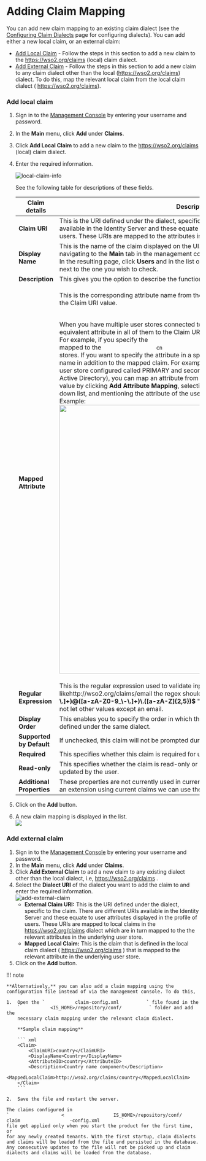 # Adding Claim Mapping

You can add new claim mapping to an existing claim dialect (see the
[Configuring Claim Dialects](../../using-the-identity-server/configuring-claim-dialects) page for
configuring dialects). You can add either a new local claim, or an
external claim:

-   [Add Local Claim](#add-local-claim) - Follow the
    steps in this section to add a new claim to the
    https://wso2.org/claims (local) claim dialect.
-   [Add External Claim](#add-external-claim) - Follow
    the steps in this section to add a new claim to any claim dialect
    other than the local (https://wso2.org/claims) dialect. To do this,
    map the relevant local claim from the local claim dialect (
    https://wso2.org/claims).

### Add local claim

1.  Sign in to the [Management
    Console](../../setup/getting-started-with-the-management-console) by entering
    your username and password.
2.  In the **Main** menu, click **Add** under **Claims**.
3.  Click **Add Local Claim** to add a new claim to the
    https://wso2.org/claims (local) claim dialect.

4.  Enter the required information.  

    ![local-claim-info](../../assets/img/using-wso2-identity-server/local-claim-info.png) 

    See the following table for descriptions of these fields.

    <table>
    <colgroup>
    <col style="width: 50%" />
    <col style="width: 50%" />
    </colgroup>
    <thead>
    <tr class="header">
    <th>Claim details</th>
    <th>Description</th>
    </tr>
    </thead>
    <tbody>
    <tr class="odd">
    <td><strong>Claim URI</strong></td>
    <td>This is the URI defined under the dialect, specific to the claim. There are different URIs available in the Identity Server and these equate to user attributes displayed in the profile of users. These URIs are mapped to the attributes in the underlying user store.</td>
    </tr>
    <tr class="even">
    <td><strong>Display Name</strong></td>
    <td>This is the name of the claim displayed on the UI. This can be viewed in the user's profile by navigating to the <strong>Main</strong> tab in the management console and clicking <strong>List</strong> in <strong>Users and Roles</strong> . In the resulting page, click <strong>Users</strong> and in the list of users that are displayed, click <strong>User Profile</strong> next to the one you wish to check.</td>
    </tr>
    <tr class="odd">
    <td><strong>Description</strong></td>
    <td>This gives you the option to describe the functionality of the claim.</td>
    </tr>
    <tr class="even">
    <td><strong>Mapped Attribute</strong></td>
    <td><div class="content-wrapper">
    <p>This is the corresponding attribute name from the underlying user store that is mapped to the Claim URI value.<br />
    <br />
    </p>
    <p>When you have multiple user stores connected to the Identity Server, this maps the equivalent attribute in all of them to the Claim URI you are configuring.<br />
    For example, if you specify the <code>                 cn                </code> attribute, this is mapped to the <code>                 cn                </code> attribute in all the connected user stores. If you want to specify the attribute in a specific user store, you must add the domain name in addition to the mapped claim. For example, in a scenario where you have a primary user store configured called PRIMARY and secondary user stores called AD (representing Active Directory), you can map an attribute from each of these user stores to the Claim URI value by clicking <strong>Add Attribute Mapping</strong>, selecting the respective user store from the drop-down list, and mentioning the attribute of the userstore the attribute needs to be mapped to.<br />
    Example:<br />
    <img src=" ../../assets/img/103330409/103330410.png" width="700" /></p>
    </div></td>
    </tr>
    <tr class="odd">
    <td><strong>Regular Expression</strong></td>
    <td>This is the regular expression used to validate inputs. Example : For a claim URI likehttp://wso2.org/claims/email the regex should be something like " <strong>^([a-zA-Z0-9_\-\.]+)@([a-zA-Z0-9_\-\.]+)\.([a-zA-Z]{2,5})$</strong> ". This will validate the claim value and will not let other values except an email.</td>
    </tr>
    <tr class="even">
    <td><strong>Display Order</strong></td>
    <td>This enables you to specify the order in which the claim is displayed, among the other claims defined under the same dialect.</td>
    </tr>
    <tr class="odd">
    <td><strong>Supported by Default</strong></td>
    <td>If unchecked, this claim will not be prompted during user registration.</td>
    </tr>
    <tr class="even">
    <td><strong>Required</strong></td>
    <td>This specifies whether this claim is required for user registration.</td>
    </tr>
    <tr class="odd">
    <td><strong>Read-only</strong></td>
    <td>This specifies whether the claim is read-only or not. If the claim is read-only, it can't be updated by the user.</td>
    </tr>
    <tr class="even">
    <td><strong>Additional Properties</strong></td>
    <td>These properties are not currently used in current WSO2 Identity server. If we need to write an extension using current claims we can use these property values.</td>
    </tr>
    </tbody>
    </table>

5.  Click on the **Add** button.
6.  A new claim mapping is displayed in the list.  
    ![]( ../../assets/img/103330409/103330417.png)

### Add external claim

1.  Sign in to the [Management
    Console](../../setup/getting-started-with-the-management-console) by entering
    your username and password.
2.  In the **Main** menu, click **Add** under **Claims**.
3.  Click **Add External Claim** to add a new claim to any existing
    dialect other than the local dialect, i.e, https://wso2.org/claims .
4.  Select the **Dialect URI** of the dialect you want to add the claim
    to and enter the required information.  
    ![add-external-claim](../../assets/img/using-wso2-identity-server/add-external-claim.png) 
    -   **External Claim URI:** This is the URI defined under the
        dialect, specific to the claim. There are different URIs
        available in the Identity Server and these equate to user
        attributes displayed in the profile of users. These URIs are
        mapped to local claims in the https://wso2.org/claims dialect
        which are in turn mapped to the the relevant attributes in the
        underlying user store.
    -   **Mapped Local Claim:** This is the claim that is defined in the
        local claim dialect ( https://wso2.org/claims ) that is mapped
        to the relevant attribute in the underlying user store.
5.  Click on the **Add** button.

!!! note
    
    **Alternatively,** you can also add a claim mapping using the
    configuration file instead of via the management console. To do this,
    
    1.  Open the `           claim-config.xml          ` file found in the
        `           <IS_HOME>/repository/conf/          ` folder and add the
        necessary claim mapping under the relevant claim dialect.
    
        **Sample claim mapping**
    
        ``` xml
        <Claim>
            <ClaimURI>country</ClaimURI>
            <DisplayName>Country</DisplayName>
            <AttributeID>country</AttributeID>
            <Description>Country name component</Description>
            <MappedLocalClaim>http://wso2.org/claims/country</MappedLocalClaim>
        </Claim>
        ```
    
    2.  Save the file and restart the server.
    
    The claims configured in
    `                   <                  IS_HOME>/repository/conf/                   claim                  -config.xml        `
    file get applied only when you start the product for the first time, or
    for any newly created tenants. With the first startup, claim dialects
    and claims will be loaded from the file and persisted in the database.
    Any consecutive updates to the file will not be picked up and claim
    dialects and claims will be loaded from the database.
    

